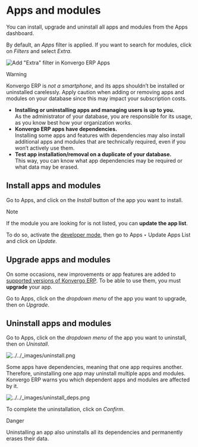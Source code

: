 # Apps and modules

You can install, upgrade and uninstall all apps and modules from the Apps
dashboard.

By default, an _Apps_ filter is applied. If you want to search for modules,
click on _Filters_ and select _Extra_.

![Add "Extra" filter in Konvergo ERP Apps](../../_images/apps-search-filter.png)
<div class="alert alert-warning">
<p class="alert-title">
Warning</p><p>Konvergo ERP is <em>not a smartphone</em>, and its apps shouldn’t be installed or uninstalled carelessly. Apply
caution when adding or removing apps and modules on your database since this may impact your
subscription costs.</p>
<ul>
<li><div class="line-block">
<div class="line"><b>Installing or uninstalling apps and managing users is up to you.</b></div>
<div class="line">As the administrator of your database, you are responsible for its usage, as you know best
how your organization works.</div>
</div>
</li>
<li><div class="line-block">
<div class="line"><b>Konvergo ERP apps have dependencies.</b></div>
<div class="line">Installing some apps and features with dependencies may also install additional apps and
modules that are technically required, even if you won’t actively use them.</div>
</div>
</li>
<li><div class="line-block">
<div class="line"><b>Test app installation/removal on a duplicate of your database.</b></div>
<div class="line">This way, you can know what app dependencies may be required or what data may be erased.</div>
</div>
</li>
</ul>
</div>

## Install apps and modules

Go to Apps, and click on the _Install_ button of the app you want to install.

<div class="alert alert-primary">
<p class="alert-title">
Note</p><p>If the module you are looking for is not listed, you can <b>update the app list</b>.</p>
<p>To do so, activate the <a href="developer_mode#developer-mode"><span class="std std-ref">developer mode</span></a>, then go to Apps
‣ Update Apps List and click on <em>Update</em>.</p>
</div>

## Upgrade apps and modules

On some occasions, new improvements or app features are added to [supported
versions of Konvergo ERP](../../administration/supported_versions). To be able to
use them, you must **upgrade** your app.

Go to Apps, click on the _dropdown menu_ of the app you want to upgrade, then
on _Upgrade_.

## Uninstall apps and modules

Go to Apps, click on the _dropdown menu_ of the app you want to uninstall,
then on _Uninstall_.

![../../_images/uninstall.png](../../_images/uninstall.png)

Some apps have dependencies, meaning that one app requires another. Therefore,
uninstalling one app may uninstall multiple apps and modules. Konvergo ERP warns you
which dependent apps and modules are affected by it.

![../../_images/uninstall_deps.png](../../_images/uninstall_deps.png)

To complete the uninstallation, click on _Confirm_.

<div class="alert alert-danger">
<p class="alert-title">
Danger</p><p>Uninstalling an app also uninstalls all its dependencies and permanently erases their data.</p>
</div>

